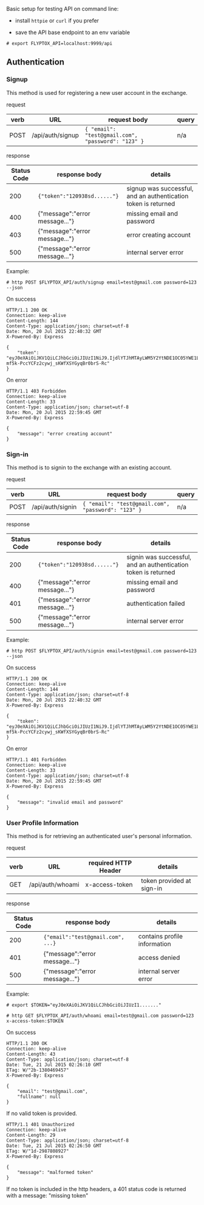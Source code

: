 Basic setup for testing API on command line:

- install `httpie` or `curl` if you prefer

- save the API base endpoint to an env variable

 `# export FLYPTOX_API=localhost:9999/api`

## Authentication
### Signup
This method is used for registering a new user account in the exchange.

 request

| verb      | URL | request body| query |
|-----------|-----|--------------|--------------|
| POST | /api/auth/signup| `{ "email": "test@gmail.com", "password": "123" }`| n/a |

 response

 | Status Code      | response body | details |
 |------------------|---------------|--------------|
 | 200              | `{"token":"120938sd......"}` | signup was successful, and an authentication token is returned |
 | 400              | {"message":"error message..."} | missing email and password |
 | 403             | {"message":"error message..."} | error creating account |
 | 500             | {"message":"error message..."} | internal server error |


 Example:

 `# http POST $FLYPTOX_API/auth/signup email=test@gmail.com password=123 --json`

On success

```
HTTP/1.1 200 OK
Connection: keep-alive
Content-Length: 144
Content-Type: application/json; charset=utf-8
Date: Mon, 20 Jul 2015 22:40:32 GMT
X-Powered-By: Express

{
    "token": "eyJ0eXAiOiJKV1QiLCJhbGciOiJIUzI1NiJ9.IjdlYTJhMTAyLWM5Y2YtNDE1OC05YWE1LTg3MTllMGNjNGVmYSI.Zt7kf-mf5k-PccYCFz2cywj_sKWfXSYGyqBr0brS-Rc"
}
 ```
On error
```
HTTP/1.1 403 Forbidden
Connection: keep-alive
Content-Length: 33
Content-Type: application/json; charset=utf-8
Date: Mon, 20 Jul 2015 22:59:45 GMT
X-Powered-By: Express

{
    "message": "error creating account"
}
```

### Sign-in
This method is to signin to the exchange with an existing account.

 request

| verb      | URL | request body| query |
|-----------|-----|--------------|--------------|
| POST | /api/auth/signin| `{ "email": "test@gmail.com", "password": "123" }`| n/a |

 response

 | Status Code      | response body | details |
 |------------------|---------------|--------------|
 | 200              | `{"token":"120938sd......"}` | signin was successful, and an authentication token is returned |
 | 400              | {"message":"error message..."} | missing email and password |
 | 401             | {"message":"error message..."} | authentication failed |
 | 500             | {"message":"error message..."} | internal server error |


 Example:

 `# http POST $FLYPTOX_API/auth/signin email=test@gmail.com password=123 --json`

On success

```
HTTP/1.1 200 OK
Connection: keep-alive
Content-Length: 144
Content-Type: application/json; charset=utf-8
Date: Mon, 20 Jul 2015 22:40:32 GMT
X-Powered-By: Express

{
    "token": "eyJ0eXAiOiJKV1QiLCJhbGciOiJIUzI1NiJ9.IjdlYTJhMTAyLWM5Y2YtNDE1OC05YWE1LTg3MTllMGNjNGVmYSI.Zt7kf-mf5k-PccYCFz2cywj_sKWfXSYGyqBr0brS-Rc"
}
 ```
On error
```
HTTP/1.1 401 Forbidden
Connection: keep-alive
Content-Length: 33
Content-Type: application/json; charset=utf-8
Date: Mon, 20 Jul 2015 22:59:45 GMT
X-Powered-By: Express

{
    "message": "invalid email and password"
}
```

### User Profile Information
This method is for retrieving an authenticated user's personal information.

 request

| verb      | URL | required HTTP Header | details |
|-----------|-----|----------------------|---------|
| GET | /api/auth/whoami| x-access-token | token provided at sign-in |

 response

 | Status Code      | response body | details |
 |------------------|---------------|--------------|
 | 200              | `{"email":"test@gmail.com", ...}` | contains profile information |
 | 401             | {"message":"error message..."} | access denied |
 | 500             | {"message":"error message..."} | internal server error |


 Example:

`# export $TOKEN="eyJ0eXAiOiJKV1QiLCJhbGciOiJIUzI1......."`

 `# http GET $FLYPTOX_API/auth/whoami email=test@gmail.com password=123 x-access-token:$TOKEN`

On success

```
HTTP/1.1 200 OK
Connection: keep-alive
Content-Length: 43
Content-Type: application/json; charset=utf-8
Date: Tue, 21 Jul 2015 02:26:10 GMT
ETag: W/"2b-1380469457"
X-Powered-By: Express

{
    "email": "test@gmail.com",
    "fullname": null
}
 ```

If no valid token is provided.

```
HTTP/1.1 401 Unauthorized
Connection: keep-alive
Content-Length: 29
Content-Type: application/json; charset=utf-8
Date: Tue, 21 Jul 2015 02:26:50 GMT
ETag: W/"1d-2987808927"
X-Powered-By: Express

{
    "message": "malformed token"
}
```

If no token is included in the http headers, a 401 status code is returned with a message: "missing token"
